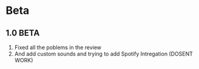 # Beta
## 1.0 BETA
1. Fixed all the poblems in the review
2. And add custom sounds and trying to add Spotify Intregation (DOSENT WORK)